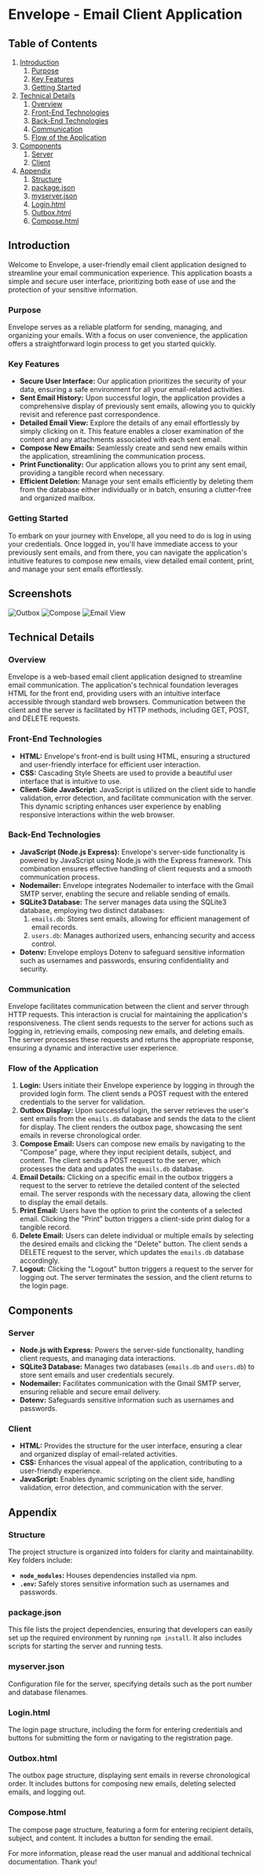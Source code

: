 # Envelope - Email Client Application

## Table of Contents
1. [Introduction](#introduction)
   1. [Purpose](#purpose)
   2. [Key Features](#key-features)
   3. [Getting Started](#getting-started)
2. [Technical Details](#technical-details)
   1. [Overview](#overview)
   2. [Front-End Technologies](#front-end-technologies)
   3. [Back-End Technologies](#back-end-technologies)
   4. [Communication](#communication)
   5. [Flow of the Application](#flow-of-the-application)
3. [Components](#components)
   1. [Server](#server)
   2. [Client](#client)
4. [Appendix](#appendix)
   1. [Structure](#structure)
   2. [package.json](#packagejson)
   3. [myserver.json](#myserverjson)
   4. [Login.html](#loginhtml)
   5. [Outbox.html](#outboxhtml)
   6. [Compose.html](#composehtml)

## Introduction
Welcome to Envelope, a user-friendly email client application designed to streamline your email communication experience. This application boasts a simple and secure user interface, prioritizing both ease of use and the protection of your sensitive information.

### Purpose
Envelope serves as a reliable platform for sending, managing, and organizing your emails. With a focus on user convenience, the application offers a straightforward login process to get you started quickly.

### Key Features
- **Secure User Interface:** Our application prioritizes the security of your data, ensuring a safe environment for all your email-related activities.
- **Sent Email History:** Upon successful login, the application provides a comprehensive display of previously sent emails, allowing you to quickly revisit and reference past correspondence.
- **Detailed Email View:** Explore the details of any email effortlessly by simply clicking on it. This feature enables a closer examination of the content and any attachments associated with each sent email.
- **Compose New Emails:** Seamlessly create and send new emails within the application, streamlining the communication process.
- **Print Functionality:** Our application allows you to print any sent email, providing a tangible record when necessary.
- **Efficient Deletion:** Manage your sent emails efficiently by deleting them from the database either individually or in batch, ensuring a clutter-free and organized mailbox.

### Getting Started
To embark on your journey with Envelope, all you need to do is log in using your credentials. Once logged in, you'll have immediate access to your previously sent emails, and from there, you can navigate the application's intuitive features to compose new emails, view detailed email content, print, and manage your sent emails effortlessly.

## Screenshots
![Outbox](screenshots/outbox.png)
![Compose](screenshots/compose.png)
![Email View](screenshots/emailview.png)

## Technical Details

### Overview
Envelope is a web-based email client application designed to streamline email communication. The application's technical foundation leverages HTML for the front end, providing users with an intuitive interface accessible through standard web browsers. Communication between the client and the server is facilitated by HTTP methods, including GET, POST, and DELETE requests.

### Front-End Technologies
- **HTML:** Envelope's front-end is built using HTML, ensuring a structured and user-friendly interface for efficient user interaction.
- **CSS:** Cascading Style Sheets are used to provide a beautiful user interface that is intuitive to use.
- **Client-Side JavaScript:** JavaScript is utilized on the client side to handle validation, error detection, and facilitate communication with the server. This dynamic scripting enhances user experience by enabling responsive interactions within the web browser.

### Back-End Technologies
- **JavaScript (Node.js Express):** Envelope's server-side functionality is powered by JavaScript using Node.js with the Express framework. This combination ensures effective handling of client requests and a smooth communication process.
- **Nodemailer:** Envelope integrates Nodemailer to interface with the Gmail SMTP server, enabling the secure and reliable sending of emails.
- **SQLite3 Database:** The server manages data using the SQLite3 database, employing two distinct databases:
  1. `emails.db`: Stores sent emails, allowing for efficient management of email records.
  2. `users.db`: Manages authorized users, enhancing security and access control.
- **Dotenv:** Envelope employs Dotenv to safeguard sensitive information such as usernames and passwords, ensuring confidentiality and security.

### Communication
Envelope facilitates communication between the client and server through HTTP requests. This interaction is crucial for maintaining the application's responsiveness. The client sends requests to the server for actions such as logging in, retrieving emails, composing new emails, and deleting emails. The server processes these requests and returns the appropriate response, ensuring a dynamic and interactive user experience.

### Flow of the Application
1. **Login:** Users initiate their Envelope experience by logging in through the provided login form. The client sends a POST request with the entered credentials to the server for validation.
2. **Outbox Display:** Upon successful login, the server retrieves the user's sent emails from the `emails.db` database and sends the data to the client for display. The client renders the outbox page, showcasing the sent emails in reverse chronological order.
3. **Compose Email:** Users can compose new emails by navigating to the "Compose" page, where they input recipient details, subject, and content. The client sends a POST request to the server, which processes the data and updates the `emails.db` database.
4. **Email Details:** Clicking on a specific email in the outbox triggers a request to the server to retrieve the detailed content of the selected email. The server responds with the necessary data, allowing the client to display the email details.
5. **Print Email:** Users have the option to print the contents of a selected email. Clicking the "Print" button triggers a client-side print dialog for a tangible record.
6. **Delete Email:** Users can delete individual or multiple emails by selecting the desired emails and clicking the "Delete" button. The client sends a DELETE request to the server, which updates the `emails.db` database accordingly.
7. **Logout:** Clicking the "Logout" button triggers a request to the server for logging out. The server terminates the session, and the client returns to the login page.

## Components

### Server
- **Node.js with Express:** Powers the server-side functionality, handling client requests, and managing data interactions.
- **SQLite3 Database:** Manages two databases (`emails.db` and `users.db`) to store sent emails and user credentials securely.
- **Nodemailer:** Facilitates communication with the Gmail SMTP server, ensuring reliable and secure email delivery.
- **Dotenv:** Safeguards sensitive information such as usernames and passwords.

### Client
- **HTML:** Provides the structure for the user interface, ensuring a clear and organized display of email-related activities.
- **CSS:** Enhances the visual appeal of the application, contributing to a user-friendly experience.
- **JavaScript:** Enables dynamic scripting on the client side, handling validation, error detection, and communication with the server.

## Appendix

### Structure
The project structure is organized into folders for clarity and maintainability. Key folders include:
- **`node_modules`:** Houses dependencies installed via npm.
- **`.env`:** Safely stores sensitive information such as usernames and passwords.

### package.json
This file lists the project dependencies, ensuring that developers can easily set up the required environment by running `npm install`. It also includes scripts for starting the server and running tests.

### myserver.json
Configuration file for the server, specifying details such as the port number and database filenames.

### Login.html
The login page structure, including the form for entering credentials and buttons for submitting the form or navigating to the registration page.

### Outbox.html
The outbox page structure, displaying sent emails in reverse chronological order. It includes buttons for composing new emails, deleting selected emails, and logging out.

### Compose.html
The compose page structure, featuring a form for entering recipient details, subject, and content. It includes a button for sending the email.

For more information, please read the user manual and additional technical documentation. Thank you! 
